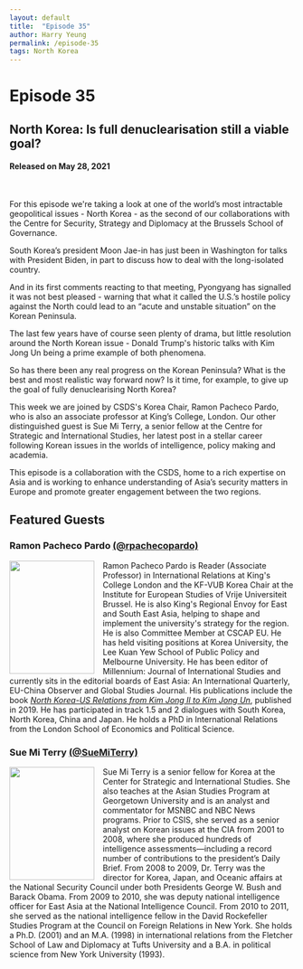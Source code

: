 ```yaml
---
layout: default
title:  "Episode 35"
author: Harry Yeung
permalink: /episode-35
tags: North Korea
---
```


<head>
  <meta name="twitter:card" content="summary" />
  <meta name="twitter:site" content="@AsiaMattersPod" />
  <meta name="twitter:title" content="Episode 35 | North Korea: Is full denuclearisation still a viable goal?" />
  <meta name="twitter:description" content="For this episode we're taking a look at one of the world’s most intractable geopolitical issues - North Korea - as the second of our collaborations with the Centre for Security, Strategy and Diplomacy at the Brussels School of Governance. " />
  <meta name="twitter:image" content="https://user-images.githubusercontent.com/67763587/97117453-1b73b880-16c1-11eb-8dfb-30e8781bf66c.png" />

  <title>Episode 35 | North Korea: Is full denuclearisation still a viable goal?</title>

  <meta name="description"
  content="For this episode we're taking a look at one of the world’s most intractable geopolitical issues - North Korea - as the second of our collaborations with the Centre for Security, Strategy and Diplomacy at the Brussels School of Governance. ">
</head>

# Episode 35
## North Korea: Is full denuclearisation still a viable goal?
#### Released on May 28, 2021

<div id="buzzsprout-player-8626051"></div>
<script src="https://www.buzzsprout.com/699187/8626051-north-korea-is-full-denuclearisation-still-a-viable-goal.js?container_id=buzzsprout-player-8626051&player=small" type="text/javascript" charset="utf-8"></script>
<br>

For this episode we're taking a look at one of the world’s most intractable geopolitical issues - North Korea - as the second of our collaborations with the Centre for Security, Strategy and Diplomacy at the Brussels School of Governance.

South Korea’s president Moon Jae-in has just been in Washington for talks with President Biden, in part to discuss how to deal with the long-isolated country.

And in its first comments reacting to that meeting, Pyongyang has signalled it was not best pleased - warning that what it called the U.S.’s hostile policy against the North could lead to an “acute and unstable situation” on the Korean Peninsula.

The last few years have of course seen plenty of drama, but little resolution around the North Korean issue - Donald Trump's historic talks with Kim Jong Un being a prime example of both phenomena.

So has there been any real progress on the Korean Peninsula?  What is the best and most realistic way forward now? Is it time, for example, to give up the goal of fully denuclearising North Korea?

This week we are joined by CSDS's Korea Chair, Ramon Pacheco Pardo, who is also an associate professor at King’s College, London. Our other distinguished guest is Sue Mi Terry, a senior fellow at the Centre for Strategic and International Studies, her latest post in a stellar career following Korean issues in the worlds of intelligence, policy making and academia.

This episode is a collaboration with the CSDS, home to a rich expertise on Asia and is working to enhance understanding of Asia’s security matters in Europe and promote greater engagement between the two regions.

## Featured Guests

### Ramon Pacheco Pardo [(@rpachecopardo)](https://twitter.com/rpachecopardo)

<img src="https://user-images.githubusercontent.com/67763587/120563255-011f5d00-c3bd-11eb-8322-7c1669a62e10.png"
  style="width:150px;height:200px;margin-right:15px;"
  align="left" />
  <p>Ramon Pacheco Pardo is Reader (Associate Professor) in International Relations at King's College London and the KF-VUB Korea Chair at the Institute for European Studies of Vrije Universiteit Brussel. He is also King's Regional Envoy for East and South East Asia, helping to shape and implement the university's strategy for the region. He is also Committee Member at CSCAP EU. He has held visiting positions at Korea University, the Lee Kuan Yew School of Public Policy and Melbourne University. He has been editor of Millennium: Journal of International Studies and currently sits in the editorial boards of East Asia: An International Quarterly, EU-China Observer and Global Studies Journal. His publications include the book <a href="https://amzn.to/34IaCeM"><i>North Korea-US Relations from Kim Jong Il to Kim Jong Un</i></a>, published in 2019. He has participated in track 1.5 and 2 dialogues with South Korea, North Korea, China and Japan. He holds a PhD in International Relations from the London School of Economics and Political Science. </p>

### Sue Mi Terry [(@SueMiTerry)](https://twitter.com/SueMiTerry)

<img src="https://user-images.githubusercontent.com/67763587/120563557-ba7e3280-c3bd-11eb-966c-94816a684db2.png"
  style="width:150px;height:200px;margin-right:15px;"
  align="left" />
  <p>Sue Mi Terry is a senior fellow for Korea at the Center for Strategic and International Studies. She also teaches at the Asian Studies Program at Georgetown University and is an analyst and commentator for MSNBC and NBC News programs. Prior to CSIS, she served as a senior analyst on Korean issues at the CIA from 2001 to 2008, where she produced hundreds of intelligence assessments—including a record number of contributions to the president’s Daily Brief. From 2008 to 2009, Dr. Terry was the director for Korea, Japan, and Oceanic affairs at the National Security Council under both Presidents George W. Bush and Barack Obama. From 2009 to 2010, she was deputy national intelligence officer for East Asia at the National Intelligence Council. From 2010 to 2011, she served as the national intelligence fellow in the David Rockefeller Studies Program at the Council on Foreign Relations in New York. She holds a Ph.D. (2001) and an M.A. (1998) in international relations from the Fletcher School of Law and Diplomacy at Tufts University and a B.A. in political science from New York University (1993). </p>
